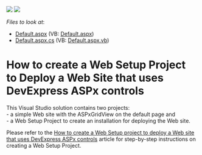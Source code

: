 <!-- default badges list -->
[![](https://img.shields.io/badge/Open_in_DevExpress_Support_Center-FF7200?style=flat-square&logo=DevExpress&logoColor=white)](https://supportcenter.devexpress.com/ticket/details/E1541)
[![](https://img.shields.io/badge/📖_How_to_use_DevExpress_Examples-e9f6fc?style=flat-square)](https://docs.devexpress.com/GeneralInformation/403183)
<!-- default badges end -->
<!-- default file list -->
*Files to look at*:

* [Default.aspx](./CS/WebSite1/Default.aspx) (VB: [Default.aspx](./VB/WebSite1/Default.aspx))
* [Default.aspx.cs](./CS/WebSite1/Default.aspx.cs) (VB: [Default.aspx.vb](./VB/WebSite1/Default.aspx.vb))
<!-- default file list end -->
# How to create a Web Setup Project to Deploy a Web Site that uses DevExpress ASPx controls


<p>This Visual Studio solution contains two projects: <br />
- a simple Web site with the ASPxGridView on the default page and<br />
- a Web Setup Project to create an installation for deploying the Web site.</p><p>Please refer to the <a href="https://www.devexpress.com/Support/Center/p/K18198">How to create a Web Setup project to deploy a Web site that uses DevExpress ASPx controls</a> article for step-by-step instructions on creating a Web Setup Project.</p>

<br/>


